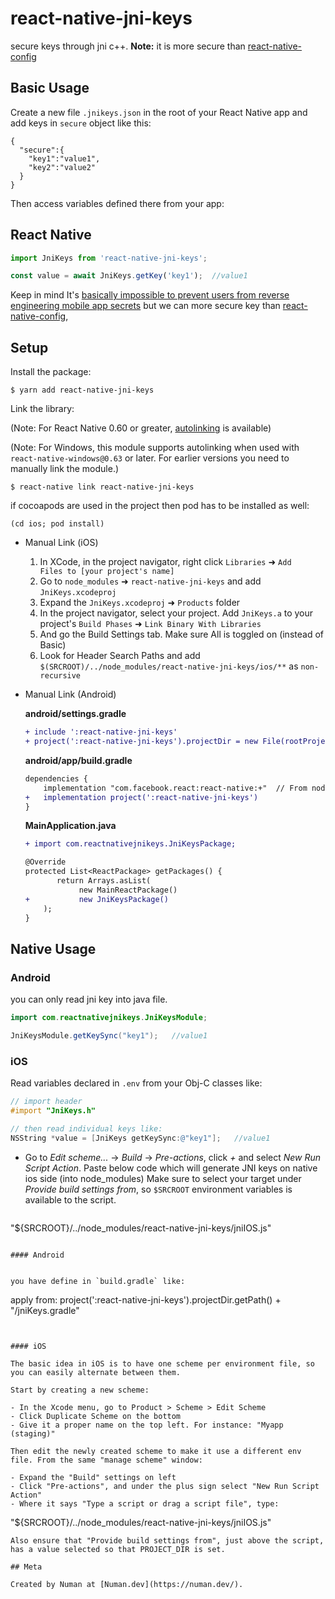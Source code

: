# react-native-jni-keys

secure keys through jni c++. **Note:** it is more secure than [react-native-config](https://github.com/luggit/react-native-config "react-native-config")

## Basic Usage

Create a new file `.jnikeys.json` in the root of your React Native app and add keys in `secure` object like this:

```
{
  "secure":{
    "key1":"value1",
    "key2":"value2"
  }
}
```

Then access variables defined there from your app:

## React Native
```js
import JniKeys from 'react-native-jni-keys';

const value = await JniKeys.getKey('key1');  //value1
```

Keep in mind It's [basically impossible to prevent users from reverse engineering mobile app secrets](https://rammic.github.io/2015/07/28/hiding-secrets-in-android-apps/) but we can more secure key than [react-native-config](https://github.com/luggit/react-native-config "react-native-config"), 

## Setup

Install the package:

```
$ yarn add react-native-jni-keys
```

Link the library:

(Note: For React Native 0.60 or greater, [autolinking](https://reactnative.dev/blog/2019/07/03/version-60#native-modules-are-now-autolinked) is available)

(Note: For Windows, this module supports autolinking when used with `react-native-windows@0.63`
or later. For earlier versions you need to manually link the module.)

```
$ react-native link react-native-jni-keys
```

if cocoapods are used in the project then pod has to be installed as well:

```
(cd ios; pod install)
```

 - Manual Link (iOS)

	1. In XCode, in the project navigator, right click `Libraries` ➜ `Add 		Files to [your project's name]`
	2. Go to `node_modules` ➜ `react-native-jni-keys` and add 		`JniKeys.xcodeproj`
	3. Expand the `JniKeys.xcodeproj` ➜ `Products` folder
	4. In the project navigator, select your project. Add 		`JniKeys.a` to your project's `Build Phases` ➜ `Link Binary With Libraries`
	5. And go the Build Settings tab. Make sure All is toggled on (instead of Basic)
	6. Look for Header Search Paths and add `$(SRCROOT)/../node_modules/react-native-jni-keys/ios/**` as `non-recursive`


 - Manual Link (Android) 

	**android/settings.gradle**
	
	```diff
	+ include ':react-native-jni-keys'
	+ project(':react-native-jni-keys').projectDir = new File(rootProject.projectDir, '../node_modules/react-native-jni-keys/android')
	```
	**android/app/build.gradle**
	
	```diff
	dependencies {
		implementation "com.facebook.react:react-native:+"  // From node_modules
	+	implementation project(':react-native-jni-keys')
	}
	```
	**MainApplication.java**
	
	```diff
	+ import com.reactnativejnikeys.JniKeysPackage;
	
	@Override
	protected List<ReactPackage> getPackages() {
		   return Arrays.asList(
           		new MainReactPackage()
	+      		new JniKeysPackage()
	    );
	}
	```

## Native Usage

### Android
you can only read jni key into java file.
```java
import com.reactnativejnikeys.JniKeysModule;

JniKeysModule.getKeySync("key1");   //value1
```

### iOS

Read variables declared in `.env` from your Obj-C classes like:

```objective-c
// import header
#import "JniKeys.h"

// then read individual keys like:
NSString *value = [JniKeys getKeySync:@"key1"];   //value1
```

- Go to _Edit scheme..._ -> _Build_ -> _Pre-actions_, click _+_ and select _New Run Script Action_. Paste below code which will generate JNI keys on native ios side (into node_modules) Make sure to select your target under _Provide build settings from_, so `$SRCROOT` environment variables is available to the script.

   ```
"${SRCROOT}/../node_modules/react-native-jni-keys/jniIOS.js"
   ```

#### Android


you have define in `build.gradle` like:

```
apply from: project(':react-native-jni-keys').projectDir.getPath() + "/jniKeys.gradle"
```


#### iOS

The basic idea in iOS is to have one scheme per environment file, so you can easily alternate between them.

Start by creating a new scheme:

- In the Xcode menu, go to Product > Scheme > Edit Scheme
- Click Duplicate Scheme on the bottom
- Give it a proper name on the top left. For instance: "Myapp (staging)"

Then edit the newly created scheme to make it use a different env file. From the same "manage scheme" window:

- Expand the "Build" settings on left
- Click "Pre-actions", and under the plus sign select "New Run Script Action"
- Where it says "Type a script or drag a script file", type:
  ```
"${SRCROOT}/../node_modules/react-native-jni-keys/jniIOS.js"
  ```
Also ensure that "Provide build settings from", just above the script, has a value selected so that PROJECT_DIR is set.

## Meta

Created by Numan at [Numan.dev](https://numan.dev/).
